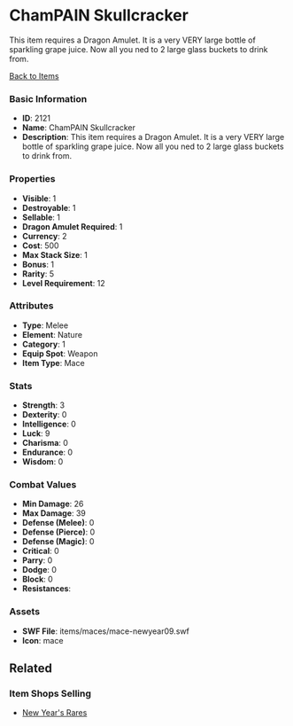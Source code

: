 # ChamPAIN Skullcracker

This item requires a Dragon Amulet. It is a very VERY large bottle of sparkling grape juice. Now all you ned to 2 large glass buckets to drink from. 

[Back to Items](../items.md)

### Basic Information

- **ID**: 2121
- **Name**: ChamPAIN Skullcracker
- **Description**: This item requires a Dragon Amulet. It is a very VERY large bottle of sparkling grape juice. Now all you ned to 2 large glass buckets to drink from. 

### Properties

- **Visible**: 1
- **Destroyable**: 1
- **Sellable**: 1
- **Dragon Amulet Required**: 1
- **Currency**: 2
- **Cost**: 500
- **Max Stack Size**: 1
- **Bonus**: 1
- **Rarity**: 5
- **Level Requirement**: 12

### Attributes

- **Type**: Melee
- **Element**: Nature
- **Category**: 1
- **Equip Spot**: Weapon
- **Item Type**: Mace

### Stats

- **Strength**: 3
- **Dexterity**: 0
- **Intelligence**: 0
- **Luck**: 9
- **Charisma**: 0
- **Endurance**: 0
- **Wisdom**: 0

### Combat Values

- **Min Damage**: 26
- **Max Damage**: 39
- **Defense (Melee)**: 0
- **Defense (Pierce)**: 0
- **Defense (Magic)**: 0
- **Critical**: 0
- **Parry**: 0
- **Dodge**: 0
- **Block**: 0
- **Resistances**: 

### Assets

- **SWF File**: items/maces/mace-newyear09.swf
- **Icon**: mace

## Related

### Item Shops Selling

- [New Year's Rares](../item-shops/81-new-year-s-rares.md)

